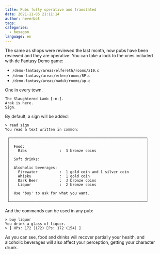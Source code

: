 ```yaml
---
title: Pubs fully operative and translated
date: 2021-11-05 21:11:14
author: neverbot
tags:
categories:
  - hexagon
language: en
---
```


The same as shops were reviewed the last month, now pubs have been reviewed and they are operative. You can take a look to the ones included with de Fantasy Demo game:

- `/demo-fantasy/areas/elfereth/rooms/z19.c`
- `/demo-fantasy/areas/erken/rooms/BP.c`
- `/demo-fantasy/areas/naduk/rooms/ap.c`

One in every town.


```
The Slaughtered Lamb [-n-].
Arak is here.
Sign.
```

By default, a sign will be added:

```
> read sign
You read a text written in common:

 ┌───────────────────────────────────────────────────────────────┐
 │                                                               │
 │  Food:                                                        │
 │    Ribs               :  3 bronze coins                       │
 │                                                               │
 │  Soft drinks:                                                 │
 │                                                               │
 │  Alcoholic beverages:                                         │
 │    Firewater          :  1 gold coin and 1 silver coin        │
 │    Whisky             :  1 gold coin                          │
 │    Dark Beer          :  3 bronze coins                       │
 │    Liquor             :  2 bronze coins                       │
 │                                                               │
 │  Use 'buy' to ask for what you want.                          │
 │                                                               │
 └───────────────────────────────────────────────────────────────┘
```

And the commands can be used in any pub:

```
> buy liquor
You drink a glass of liquor.
> [ HPs: 172 (172) EPs: 172 (154) ]
```

As you can see, food and drinks will recover partially your health, and alcoholic beverages will also affect your perception, getting your character drunk.
